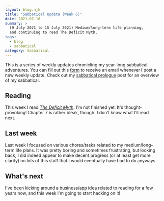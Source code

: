 ```yaml
---
layout: blog.njk
title: "Sabbatical Update (Week 6)"
date: 2021-07-16
summary: >
  (9 July 2021 to 15 July 2021) Medium/long-term life planning,
  and continuing to read The Deficit Myth.
tags:
  - blog
  - sabbatical
category: Sabbatical
---
```


<aside>
  This is a series of weekly updates chronicling my year-long
  sabbatical adventures. You can fill out this
  <a href="https://forms.gle/52HXSYj3SJ9tUbMy8">form</a> to receive
  an email whenever I post a new weekly update. Check out my
  <a href="/sabbatical/prologue">sabbatical prologue</a> post
  for an overview of my sabbatical.
</aside>

## Reading

[deficit]: https://www.publicaffairsbooks.com/titles/stephanie-kelton/the-deficit-myth/9781541736184/

This week I read [*The Deficit Myth*][deficit]. I'm not finished yet. It's thought-provoking!
Chapter 7 is rather bleak, though. I don't know what I'll read next.

## Last week

Last week I focused on various chores/tasks related to my medium/long-term
life plans. It was pretty boring and sometimes frustrating, but looking back, I did
indeed appear to make decent progress (or at least get more clarity)
on lots of this stuff that I would eventually have had to do anyways.

## What's next

I've been kicking around a business/app idea related to reading
for a few years now, and this week I'm going to start hacking
on it!
